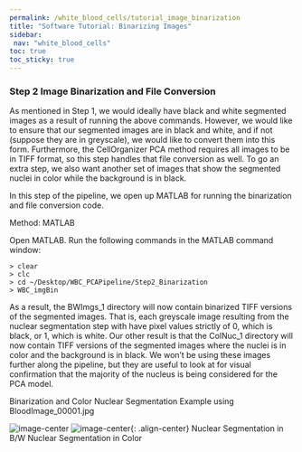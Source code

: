 ```yaml
---
permalink: /white_blood_cells/tutorial_image_binarization
title: "Software Tutorial: Binarizing Images"
sidebar:
 nav: "white_blood_cells"
toc: true
toc_sticky: true
---
```


### Step 2 Image Binarization and File Conversion

As mentioned in Step 1, we would ideally have black and white segmented images as a result of running the above commands. However, we would like to ensure that our segmented images are in black and white, and if not (suppose they are in greyscale), we would like to convert them into this form. Furthermore, the CellOrganizer PCA method requires all images to be in TIFF format, so this step handles that file conversion as well. To go an extra step, we also want another set of images that show the segmented nuclei in color while the background is in black.

In this step of the pipeline, we open up MATLAB for running the binarization and file conversion code.

Method: MATLAB

Open MATLAB.
Run the following commands in the MATLAB command window:
~~~
> clear
> clc
> cd ~/Desktop/WBC_PCAPipeline/Step2_Binarization
> WBC_imgBin
~~~

As a result, the BWImgs_1 directory will now contain binarized TIFF versions of the segmented images. That is, each greyscale image resulting from the nuclear segmentation step with have pixel values strictly of 0, which is black, or 1, which is white.
Our other result is that the ColNuc_1 directory will now contain TIFF versions of the segmented images where the nuclei is in color and the background is in black. We won’t be using these images further along the pipeline, but they are useful to look at for visual confirmation that the majority of the nucleus is being considered for the PCA model.

Binarization and Color Nuclear Segmentation Example using BloodImage_00001.jpg

![image-center](../assets/images/cellorg_segmented.png)
![image-center](../assets/images/cellorg_segmented_color.png){: .align-center}
Nuclear Segmentation in B/W                  Nuclear Segmentation in Color
